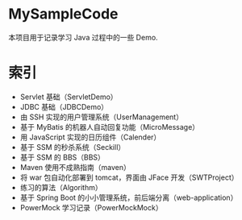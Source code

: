 # MySampleCode
本项目用于记录学习 Java 过程中的一些 Demo.

# 索引
- Servlet 基础（ServletDemo）
- JDBC 基础（JDBCDemo）
- 由 SSH 实现的用户管理系统（UserManagement）
- 基于 MyBatis 的机器人自动回复功能（MicroMessage）
- 用 JavaScript 实现的日历组件（Calender）
- 基于 SSM 的秒杀系统（Seckill）
- 基于 SSM 的 BBS（BBS）
- Maven 使用不成熟指南（maven）
- 将 war 包自动化部署到 tomcat，界面由 JFace 开发（SWTProject）
- 练习的算法（Algorithm）
- 基于 Spring Boot 的小小管理系统，前后端分离（web-application）
- PowerMock 学习记录（PowerMockMock）

